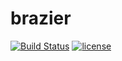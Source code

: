 # brazier
[![Build Status](https://travis-ci.com/chck/brazier.svg?branch=master)](https://travis-ci.com/chck/brazier)
[![license](https://img.shields.io/github/license/mashape/apistatus.svg?maxAge=2592000)](https://github.com/chck/brazier/blob/master/LICENSE)
